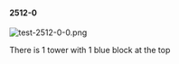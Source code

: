 #### 2512-0
![test-2512-0-0.png](https://github.com/lil-lab/nlvr/raw/master/nlvr/test/images/1/test-2512-0-0.png "test-2512-0-0.png")

There is 1 tower with 1 blue block at the top